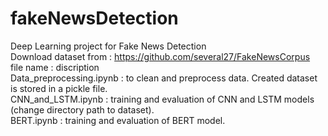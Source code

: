 # fakeNewsDetection
Deep Learning project for Fake News Detection <br />
Download dataset from : https://github.com/several27/FakeNewsCorpus <br />
file name : discription <br />
Data_preprocessing.ipynb : to clean and preprocess data. Created dataset is stored in a pickle file. <br />
CNN_and_LSTM.ipynb : training and evaluation of CNN and LSTM models (change directory path to dataset). <br />
BERT.ipynb : training and evaluation of BERT model.
